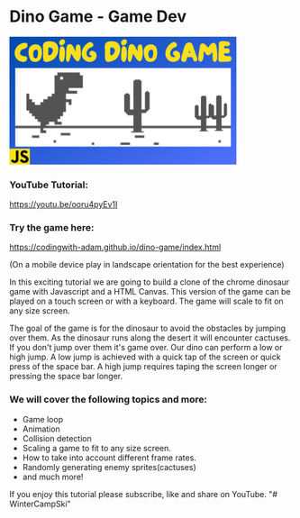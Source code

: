# Dino Game - Game Dev

[<img src="cover.png" width="80%" >](https://youtu.be/ooru4pyEv1I)

### YouTube Tutorial:

https://youtu.be/ooru4pyEv1I

### Try the game here:

https://codingwith-adam.github.io/dino-game/index.html

(On a mobile device play in landscape orientation for the best experience)

In this exciting tutorial we are going to build a clone of the chrome dinosaur game with Javascript and a HTML Canvas. This version of the game can be played on a touch screen or with a keyboard. The game will scale to fit on any size screen.

The goal of the game is for the dinosaur to avoid the obstacles by jumping over them. As the dinosaur runs along the desert it will encounter cactuses. If you don't jump over them it's game over. Our dino can perform a low or high jump. A low jump is achieved with a quick tap of the screen or quick press of the space bar. A high jump requires taping the screen longer or pressing the space bar longer.

### We will cover the following topics and more:

- Game loop
- Animation
- Collision detection
- Scaling a game to fit to any size screen.
- How to take into account different frame rates.
- Randomly generating enemy sprites(cactuses)
- and much more!

If you enjoy this tutorial please subscribe, like and share on YouTube.
"# WinterCampSki" 
